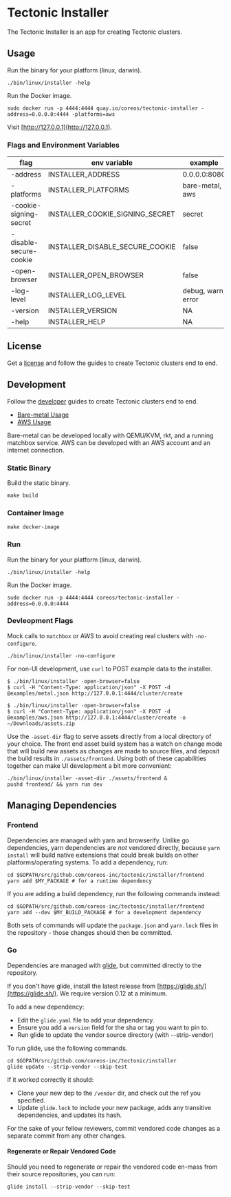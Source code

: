 # Tectonic Installer

The Tectonic Installer is an app for creating Tectonic clusters.

## Usage

Run the binary for your platform (linux, darwin).

    ./bin/linux/installer -help

Run the Docker image.

    sudo docker run -p 4444:4444 quay.io/coreos/tectonic-installer -address=0.0.0.0:4444 -platforms=aws

Visit [http://127.0.0.1](http://127.0.0.1).

### Flags and Environment Variables

| flag            | env variable           | example              |
|-----------------|------------------------|----------------------|
| -address        | INSTALLER_ADDRESS      | 0.0.0.0:8080         |
| -platforms      | INSTALLER_PLATFORMS    | bare-metal, aws      |
| -cookie-signing-secret | INSTALLER_COOKIE_SIGNING_SECRET | secret |
| -disable-secure-cookie | INSTALLER_DISABLE_SECURE_COOKIE | false |
| -open-browser   | INSTALLER_OPEN_BROWSER | false |
| -log-level      | INSTALLER_LOG_LEVEL    | debug, warn, error   |
| -version        | INSTALLER_VERSION      | NA                   |
| -help           | INSTALLER_HELP         | NA                   |

## License

Get a [license](../docs-internal/get-license.md) and follow the guides to create Tectonic clusters end to end.

## Development

Follow the [developer](../docs-internal) guides to create Tectonic clusters end to end.

* [Bare-metal Usage](../docs-internal/usage-baremetal.md)
* [AWS Usage](../docs-internal/usage-aws.md)

Bare-metal can be developed locally with QEMU/KVM, rkt, and a running matchbox service. AWS can be developed with an AWS account and an internet connection.

### Static Binary

Build the static binary.

    make build

### Container Image

    make docker-image

### Run

Run the binary for your platform (linux, darwin).

    ./bin/linux/installer -help

Run the Docker image.

    sudo docker run -p 4444:4444 coreos/tectonic-installer -address=0.0.0.0:4444

### Devleopment Flags

Mock calls to `matchbox` or AWS to avoid creating real clusters with `-no-configure`.

    ./bin/linux/installer -no-configure

For non-UI development, use `curl` to POST example data to the installer.

    $ ./bin/linux/installer -open-browser=false
    $ curl -H "Content-Type: application/json" -X POST -d @examples/metal.json http://127.0.0.1:4444/cluster/create

    $ ./bin/linux/installer -open-browser=false
    $ curl -H "Content-Type: application/json" -X POST -d @examples/aws.json http://127.0.0.1:4444/cluster/create -o ~/Downloads/assets.zip

Use the `-asset-dir` flag to serve assets directly from a local directory of your choice. The front end asset build system has a watch on change mode that will build new assets as changes are made to source files, and deposit the build results in `./assets/frontend`. Using both of these capabilities together can make UI development a bit more convenient:

    ./bin/linux/installer -asset-dir ./assets/frontend &
    pushd frontend/ && yarn run dev

## Managing Dependencies

### Frontend

Dependencies are managed with yarn and browserify. Unlike go
dependencies, yarn dependencies are *not* vendored directly, because
`yarn install` will build native extensions that could break builds on
other platforms/operating systems. To add a dependency, run:

    cd $GOPATH/src/github.com/coreos-inc/tectonic/installer/frontend
    yarn add $MY_PACKAGE # for a runtime dependency

If you are adding a build dependency, run the following commands instead:

    cd $GOPATH/src/github.com/coreos-inc/tectonic/installer/frontend
    yarn add --dev $MY_BUILD_PACKAGE # for a development dependency

Both sets of commands will update the `package.json` and
`yarn.lock` files in the repository - those changes should
then be committed.

### Go

Dependencies are managed with [glide](https://glide.sh/), but committed directly to the repository.

If you don't have glide, install the latest release from [https://glide.sh/](https://glide.sh/). We require version 0.12 at a minimum.

To add a new dependency:

- Edit the `glide.yaml` file to add your dependency.
- Ensure you add a `version` field for the sha or tag you want to pin to.
- Run glide to update the vendor source directory (with --strip-vendor)

To run glide, use the following commands.

    cd $GOPATH/src/github.com/coreos-inc/tectonic/installer
    glide update --strip-vendor --skip-test

If it worked correctly it should:
- Clone your new dep to the `/vendor` dir, and check out the ref you specified.
- Update `glide.lock` to include your new package, adds any transitive dependencies, and updates its hash.

For the sake of your fellow reviewers, commit vendored code changes as a separate commit from any other changes.

#### Regenerate or Repair Vendored Code

Should you need to regenerate or repair the vendored code en-mass from their source repositories, you can run:

    glide install --strip-vendor --skip-test

